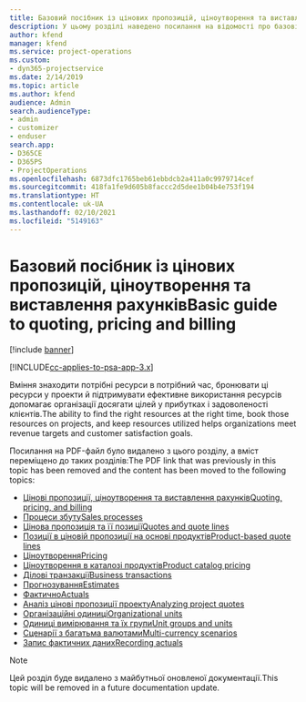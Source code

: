 ```yaml
---
title: Базовий посібник із цінових пропозицій, ціноутворення та виставлення рахунків
description: У цьому розділі наведено посилання на відомості про базові цінові пропозиції, ціноутворення та надсилання рахунків у Project Service Automation.
author: kfend
manager: kfend
ms.service: project-operations
ms.custom:
- dyn365-projectservice
ms.date: 2/14/2019
ms.topic: article
ms.author: kfend
audience: Admin
search.audienceType:
- admin
- customizer
- enduser
search.app:
- D365CE
- D365PS
- ProjectOperations
ms.openlocfilehash: 6873dfc1765beb61ebbdcb2a411a0c9979714cef
ms.sourcegitcommit: 418fa1fe9d605b8faccc2d5dee1b04b4e753f194
ms.translationtype: HT
ms.contentlocale: uk-UA
ms.lasthandoff: 02/10/2021
ms.locfileid: "5149163"
---
```

# <a name="basic-guide-to-quoting-pricing-and-billing"></a><span data-ttu-id="e06d0-103">Базовий посібник із цінових пропозицій, ціноутворення та виставлення рахунків</span><span class="sxs-lookup"><span data-stu-id="e06d0-103">Basic guide to quoting, pricing and billing</span></span>

[!include [banner](../../includes/psa-now-project-operations.md)]

[!INCLUDE[cc-applies-to-psa-app-3.x](../../includes/cc-applies-to-psa-app-3x.md)]

<span data-ttu-id="e06d0-104">Вміння знаходити потрібні ресурси в потрібний час, бронювати ці ресурси у проекти й підтримувати ефективне використання ресурсів допомагає організації досягати цілей у прибутках і задоволеності клієнтів.</span><span class="sxs-lookup"><span data-stu-id="e06d0-104">The ability to find the right resources at the right time, book those resources on projects, and keep resources utilized helps organizations meet revenue targets and customer satisfaction goals.</span></span> 

<span data-ttu-id="e06d0-105">Посилання на PDF-файл було видалено з цього розділу, а вміст переміщено до таких розділів:</span><span class="sxs-lookup"><span data-stu-id="e06d0-105">The PDF link that was previously in this topic has been removed and the content has been moved to the following topics:</span></span>

- [<span data-ttu-id="e06d0-106">Цінові пропозиції, ціноутворення та виставлення рахунків</span><span class="sxs-lookup"><span data-stu-id="e06d0-106">Quoting, pricing, and billing</span></span>](../quote-bill-price.md)
- [<span data-ttu-id="e06d0-107">Процеси збуту</span><span class="sxs-lookup"><span data-stu-id="e06d0-107">Sales processes</span></span>](../basic-sales-process.md)
- [<span data-ttu-id="e06d0-108">Цінова пропозиція та її позиції</span><span class="sxs-lookup"><span data-stu-id="e06d0-108">Quotes and quote lines</span></span>](../basic-quote-lines.md)
- [<span data-ttu-id="e06d0-109">Позиції в ціновій пропозиції на основі продуктів</span><span class="sxs-lookup"><span data-stu-id="e06d0-109">Product-based quote lines</span></span>](../product-based-quote-lines.md)
- [<span data-ttu-id="e06d0-110">Ціноутворення</span><span class="sxs-lookup"><span data-stu-id="e06d0-110">Pricing</span></span>](../basic-pricing.md)
- [<span data-ttu-id="e06d0-111">Ціноутворення в каталозі продуктів</span><span class="sxs-lookup"><span data-stu-id="e06d0-111">Product catalog pricing</span></span>](../product-catalog-pricing.md)
- [<span data-ttu-id="e06d0-112">Ділові транзакції</span><span class="sxs-lookup"><span data-stu-id="e06d0-112">Business transactions</span></span>](../basic-business-transactions.md)
- [<span data-ttu-id="e06d0-113">Прогнозування</span><span class="sxs-lookup"><span data-stu-id="e06d0-113">Estimates</span></span>](../estimates.md)
- [<span data-ttu-id="e06d0-114">Фактично</span><span class="sxs-lookup"><span data-stu-id="e06d0-114">Actuals</span></span>](../actuals.md)
- [<span data-ttu-id="e06d0-115">Аналіз цінові пропозиції проекту</span><span class="sxs-lookup"><span data-stu-id="e06d0-115">Analyzing project quotes</span></span>](../basic-analyzing-quotes.md)
- [<span data-ttu-id="e06d0-116">Організаційні одиниці</span><span class="sxs-lookup"><span data-stu-id="e06d0-116">Organizational units</span></span>](../advanced-organizational.md)
- [<span data-ttu-id="e06d0-117">Одиниці вимірювання та їх групи</span><span class="sxs-lookup"><span data-stu-id="e06d0-117">Unit groups and units</span></span>](../advanced-units.md)
- [<span data-ttu-id="e06d0-118">Сценарії з багатьма валютами</span><span class="sxs-lookup"><span data-stu-id="e06d0-118">Multi-currency scenarios</span></span>](../advanced-currency.md)
- [<span data-ttu-id="e06d0-119">Запис фактичних даних</span><span class="sxs-lookup"><span data-stu-id="e06d0-119">Recording actuals</span></span>](../advanced-actuals.md)

> [!NOTE]
> <span data-ttu-id="e06d0-120">Цей розділ буде видалено з майбутньої оновленої документації.</span><span class="sxs-lookup"><span data-stu-id="e06d0-120">This topic will be removed in a future documentation update.</span></span> 

